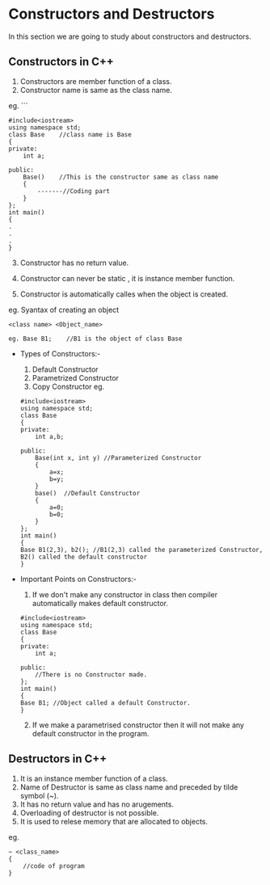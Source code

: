 
# Constructors and Destructors

In this section we are going to study about constructors and destructors.

## Constructors in C++
1. Constructors are member function of a class.
2. Constructor name is same as the class name.

eg. 
    ``` 
    
    #include<iostream>
    using namespace std;
    class Base    //class name is Base
    {
	private:
		int a;
		
	public:
		Base()    //This is the constructor same as class name
		{
			-------//Coding part
		}
    };
    int main()
    {
	.
    .
    .
    }
3. Constructor has no return value.

4. Constructor can never be static , it is instance member function.

5. Constructor is automatically calles when the object is created. 

eg. 
    Syantax of creating an object

    <class name> <Object_name>

    eg. Base B1;    //B1 is the object of class Base

* Types of Constructors:-
    
    1. Default Constructor
    2. Parametrized Constructor
    3. Copy Constructor
    eg. 
    ```
    #include<iostream>
    using namespace std;
    class Base
    {
	private:
		int a,b;
		
	public:
		Base(int x, int y) //Parameterized Constructor
		{
			a=x;
			b=y;
		}
		base()  //Default Constructor
		{
			a=0;
			b=0;
		}
    };
    int main()
    {
	Base B1(2,3), b2(); //B1(2,3) called the parameterized Constructor, B2() called the default constructor
    }

* Important Points on Constructors:-

    1. If we don't make any constructor in class then compiler automatically makes default constructor.
    ```
    #include<iostream>
    using namespace std;
    class Base
    {
	private:
		int a;
		
	public:
		//There is no Constructor made.
    };
    int main()
    {
	Base B1; //Object called a default Constructor.
    }
    
    ```
    2. If we make a parametrised constructor then it will not make any default constructor in the program.


## Destructors in C++

1. It is an instance member function of a class.
2. Name of Destructor is same as class name and preceded by tilde symbol (~).
3. It has no return value and has no arugements.
4. Overloading of destructor is not possible.
5. It is used to relese memory that are allocated to objects.

eg. 
    
```
~ <class_name>
{
    //code of program
}

